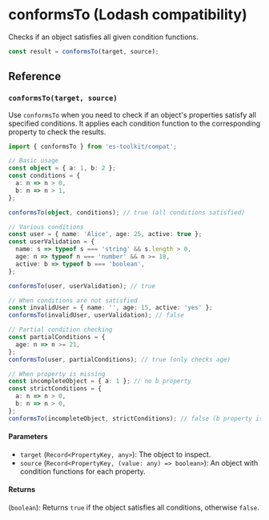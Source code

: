# conformsTo (Lodash compatibility)

Checks if an object satisfies all given condition functions.

```typescript
const result = conformsTo(target, source);
```

## Reference

### `conformsTo(target, source)`

Use `conformsTo` when you need to check if an object's properties satisfy all specified conditions. It applies each condition function to the corresponding property to check the results.

```typescript
import { conformsTo } from 'es-toolkit/compat';

// Basic usage
const object = { a: 1, b: 2 };
const conditions = {
  a: n => n > 0,
  b: n => n > 1,
};

conformsTo(object, conditions); // true (all conditions satisfied)

// Various conditions
const user = { name: 'Alice', age: 25, active: true };
const userValidation = {
  name: s => typeof s === 'string' && s.length > 0,
  age: n => typeof n === 'number' && n >= 18,
  active: b => typeof b === 'boolean',
};

conformsTo(user, userValidation); // true

// When conditions are not satisfied
const invalidUser = { name: '', age: 15, active: 'yes' };
conformsTo(invalidUser, userValidation); // false

// Partial condition checking
const partialConditions = {
  age: n => n >= 21,
};
conformsTo(user, partialConditions); // true (only checks age)

// When property is missing
const incompleteObject = { a: 1 }; // no b property
const strictConditions = {
  a: n => n > 0,
  b: n => n > 0,
};
conformsTo(incompleteObject, strictConditions); // false (b property is missing)
```

#### Parameters

- `target` (`Record<PropertyKey, any>`): The object to inspect.
- `source` (`Record<PropertyKey, (value: any) => boolean>`): An object with condition functions for each property.

#### Returns

(`boolean`): Returns `true` if the object satisfies all conditions, otherwise `false`.